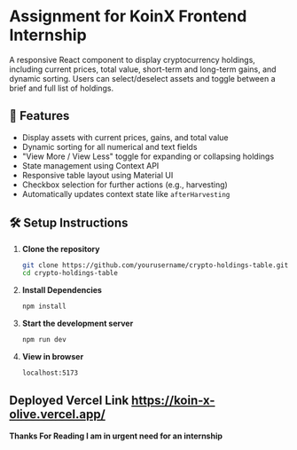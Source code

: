 # Assignment for KoinX Frontend Internship

A responsive React component to display cryptocurrency holdings, including current prices, total value, short-term and long-term gains, and dynamic sorting. Users can select/deselect assets and toggle between a brief and full list of holdings.

## 🚀 Features

- Display assets with current prices, gains, and total value
- Dynamic sorting for all numerical and text fields
- "View More / View Less" toggle for expanding or collapsing holdings
- State management using Context API
- Responsive table layout using Material UI
- Checkbox selection for further actions (e.g., harvesting)
- Automatically updates context state like `afterHarvesting`

## 🛠️ Setup Instructions

1. **Clone the repository**

   ```bash
   git clone https://github.com/yourusername/crypto-holdings-table.git
   cd crypto-holdings-table

   ```

2. **Install Dependencies**
   ```bash
   npm install
   ```
3. **Start the development server**
   ```bash
   npm run dev
   ```
4. **View in browser**

   ```bash
   localhost:5173


   ```

## Deployed Vercel Link https://koin-x-olive.vercel.app/

**Thanks For Reading I am in urgent need for an internship**

```

```
